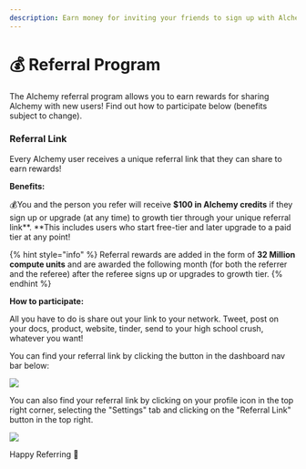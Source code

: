 ```yaml
---
description: Earn money for inviting your friends to sign up with Alchemy!
---
```


# 💰 Referral Program

The Alchemy referral program allows you to earn rewards for sharing Alchemy with new users! Find out how to participate below (benefits subject to change).&#x20;

### Referral Link

Every Alchemy user receives a unique referral link that they can share to earn rewards!

**Benefits:**

💰You and the person you refer will receive **$100 in Alchemy credits** if they sign up or upgrade (at any time) to growth tier through your unique referral link**. **This includes users who start free-tier and later upgrade to a paid tier at any point!

{% hint style="info" %}
Referral rewards are added in the form of **32 Million compute units** and are awarded the following month (for both the referrer and the referee) after the referee signs up or upgrades to growth tier.&#x20;
{% endhint %}

**How to participate:**

All you have to do is share out your link to your network. Tweet, post on your docs, product, website, tinder, send to your high school crush, whatever you want!

You can find your referral link by clicking the button in the dashboard nav bar below:&#x20;

![](../.gitbook/assets/referral-1-.gif)

You can also find your referral link by clicking on your profile icon in the top right corner, selecting the "Settings" tab and clicking on the "Referral Link" button in the top right.

![](../.gitbook/assets/referral-gif.gif)



Happy Referring 🎉
